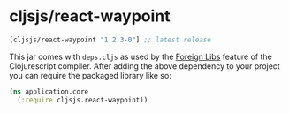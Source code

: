 # cljsjs/react-waypoint

[](dependency)
```clojure
[cljsjs/react-waypoint "1.2.3-0"] ;; latest release
```
[](/dependency)

This jar comes with `deps.cljs` as used by the [Foreign Libs][flibs] feature
of the Clojurescript compiler. After adding the above dependency to your project
you can require the packaged library like so:

```clojure
(ns application.core
  (:require cljsjs.react-waypoint))
```

[flibs]: https://github.com/clojure/clojurescript/wiki/Packaging-Foreign-Dependencies
